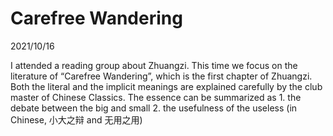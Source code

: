# Carefree Wandering
2021/10/16

I attended a reading group about Zhuangzi. This time
we focus on the literature of “Carefree Wandering”, which
is the first chapter of Zhuangzi. Both the literal and the implicit meanings
are explained carefully by the club master of Chinese Classics.
The essence can be summarized as 1. the debate between
the big and small 2. the usefulness of the useless (in Chinese, 小大之辩 and
无用之用)
